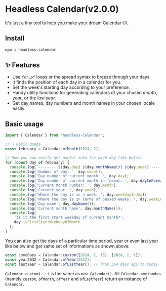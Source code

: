 # Headless Calendar(v2.0.0)

It's just a tiny tool to help you make your dream Calendar UI.

## Install

```bash
npm i headless-calendar
```

## ✨ Features

- Use `for…of` loops or the spread syntax to breeze through your days.
- It finds the position of each day in a calendar for you.
- Set the week's starting day according to your preference.
- Handy utility functions for generating calendars of your chosen _month_, _year_, or _the last year_.
- Get day names, day numbers and month names in your chosen locale easily.

## Basic usage

```js
import { Calendar } from 'headless-calendar';

// 🍁 Basic Usage
const february = Calendar.ofMonth(2024, 2);

// Now you can easily get useful info for each day like below:
for (const day of february) {
  console.log(`-------- ${day.day} ${day.monthName()} ${day.year} --------`);
  console.log('Number of day: ', day.count);
  console.log('Day number of current month: ', day.day);
  console.log('Day number of current month in format: ', day.dayInFormat());
  console.log('Current Month number: ', day.month);
  console.log('Current year: ', day.year);
  console.log('Where the day is in a week: ', day.weekdayIndex);
  console.log('Where the day is in terms of passed weeks: ', day.weekIndex);
  console.log('Day name', day.dayName());
  console.log('Current month name', day.monthName());
  console.log(
    'Is it the first start weekday of current month?',
    day.isFirstStartWeekdayOfMonth
  );
}
```

You can also get the days of a particular time period, year or even
last year like below and get same set of informations as shown above:

```js
const someDays = Calendar.custom([2024, 1, 15], [2024, 2, 1]);
const year2042 = Calendar.ofYear(2042);
const lastYear = Calendar.ofLastYear(); // from 364 days ago to today
```

`Calendar.custom(...)` is the same as `new Calendar()`. All `Calendar.<method>`s (namely `custom`, `ofMonth`, `ofYear` and `ofLastYear`) return an instance of `Calendar`.
